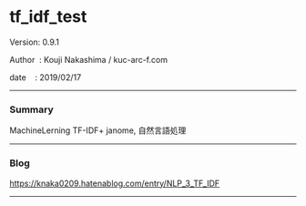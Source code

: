 
# tf_idf_test

 Version: 0.9.1

 Author  : Kouji Nakashima / kuc-arc-f.com

 date    : 2019/02/17

***
### Summary

MachineLerning TF-IDF+ janome, 自然言語処理

***
### Blog

https://knaka0209.hatenablog.com/entry/NLP_3_TF_IDF

***

